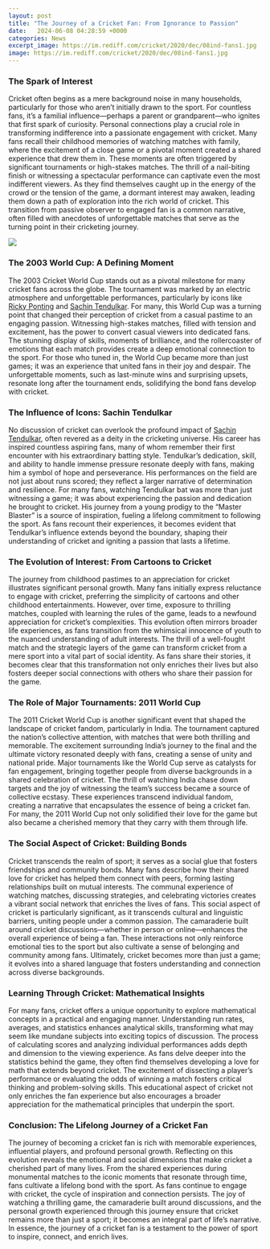 ```yaml
---
layout: post
title: "The Journey of a Cricket Fan: From Ignorance to Passion"
date:   2024-06-08 04:28:59 +0000
categories: News
excerpt_image: https://im.rediff.com/cricket/2020/dec/08ind-fans1.jpg
image: https://im.rediff.com/cricket/2020/dec/08ind-fans1.jpg
---
```


### The Spark of Interest
Cricket often begins as a mere background noise in many households, particularly for those who aren’t initially drawn to the sport. For countless fans, it’s a familial influence—perhaps a parent or grandparent—who ignites that first spark of curiosity. Personal connections play a crucial role in transforming indifference into a passionate engagement with cricket. Many fans recall their childhood memories of watching matches with family, where the excitement of a close game or a pivotal moment created a shared experience that drew them in.
These moments are often triggered by significant tournaments or high-stakes matches. The thrill of a nail-biting finish or witnessing a spectacular performance can captivate even the most indifferent viewers. As they find themselves caught up in the energy of the crowd or the tension of the game, a dormant interest may awaken, leading them down a path of exploration into the rich world of cricket. This transition from passive observer to engaged fan is a common narrative, often filled with anecdotes of unforgettable matches that serve as the turning point in their cricketing journey.

![](https://im.rediff.com/cricket/2020/dec/08ind-fans1.jpg)
### The 2003 World Cup: A Defining Moment
The 2003 Cricket World Cup stands out as a pivotal milestone for many cricket fans across the globe. The tournament was marked by an electric atmosphere and unforgettable performances, particularly by icons like [Ricky Ponting](https://fr.edu.vn/en/Ricky_Ponting) and [Sachin Tendulkar](https://fr.edu.vn/en/Sachin_Tendulkar). For many, this World Cup was a turning point that changed their perception of cricket from a casual pastime to an engaging passion.
Witnessing high-stakes matches, filled with tension and excitement, has the power to convert casual viewers into dedicated fans. The stunning display of skills, moments of brilliance, and the rollercoaster of emotions that each match provides create a deep emotional connection to the sport. For those who tuned in, the World Cup became more than just games; it was an experience that united fans in their joy and despair. The unforgettable moments, such as last-minute wins and surprising upsets, resonate long after the tournament ends, solidifying the bond fans develop with cricket.
### The Influence of Icons: Sachin Tendulkar
No discussion of cricket can overlook the profound impact of [Sachin Tendulkar](https://fr.edu.vn/en/Sachin_Tendulkar), often revered as a deity in the cricketing universe. His career has inspired countless aspiring fans, many of whom remember their first encounter with his extraordinary batting style. Tendulkar’s dedication, skill, and ability to handle immense pressure resonate deeply with fans, making him a symbol of hope and perseverance.
His performances on the field are not just about runs scored; they reflect a larger narrative of determination and resilience. For many fans, watching Tendulkar bat was more than just witnessing a game; it was about experiencing the passion and dedication he brought to cricket. His journey from a young prodigy to the “Master Blaster” is a source of inspiration, fueling a lifelong commitment to following the sport. As fans recount their experiences, it becomes evident that Tendulkar’s influence extends beyond the boundary, shaping their understanding of cricket and igniting a passion that lasts a lifetime.
### The Evolution of Interest: From Cartoons to Cricket
The journey from childhood pastimes to an appreciation for cricket illustrates significant personal growth. Many fans initially express reluctance to engage with cricket, preferring the simplicity of cartoons and other childhood entertainments. However, over time, exposure to thrilling matches, coupled with learning the rules of the game, leads to a newfound appreciation for cricket’s complexities.
This evolution often mirrors broader life experiences, as fans transition from the whimsical innocence of youth to the nuanced understanding of adult interests. The thrill of a well-fought match and the strategic layers of the game can transform cricket from a mere sport into a vital part of social identity. As fans share their stories, it becomes clear that this transformation not only enriches their lives but also fosters deeper social connections with others who share their passion for the game.
### The Role of Major Tournaments: 2011 World Cup
The 2011 Cricket World Cup is another significant event that shaped the landscape of cricket fandom, particularly in India. The tournament captured the nation’s collective attention, with matches that were both thrilling and memorable. The excitement surrounding India’s journey to the final and the ultimate victory resonated deeply with fans, creating a sense of unity and national pride.
Major tournaments like the World Cup serve as catalysts for fan engagement, bringing together people from diverse backgrounds in a shared celebration of cricket. The thrill of watching India chase down targets and the joy of witnessing the team’s success became a source of collective ecstasy. These experiences transcend individual fandom, creating a narrative that encapsulates the essence of being a cricket fan. For many, the 2011 World Cup not only solidified their love for the game but also became a cherished memory that they carry with them through life.
### The Social Aspect of Cricket: Building Bonds
Cricket transcends the realm of sport; it serves as a social glue that fosters friendships and community bonds. Many fans describe how their shared love for cricket has helped them connect with peers, forming lasting relationships built on mutual interests. The communal experience of watching matches, discussing strategies, and celebrating victories creates a vibrant social network that enriches the lives of fans.
This social aspect of cricket is particularly significant, as it transcends cultural and linguistic barriers, uniting people under a common passion. The camaraderie built around cricket discussions—whether in person or online—enhances the overall experience of being a fan. These interactions not only reinforce emotional ties to the sport but also cultivate a sense of belonging and community among fans. Ultimately, cricket becomes more than just a game; it evolves into a shared language that fosters understanding and connection across diverse backgrounds.
### Learning Through Cricket: Mathematical Insights
For many fans, cricket offers a unique opportunity to explore mathematical concepts in a practical and engaging manner. Understanding run rates, averages, and statistics enhances analytical skills, transforming what may seem like mundane subjects into exciting topics of discussion. The process of calculating scores and analyzing individual performances adds depth and dimension to the viewing experience.
As fans delve deeper into the statistics behind the game, they often find themselves developing a love for math that extends beyond cricket. The excitement of dissecting a player’s performance or evaluating the odds of winning a match fosters critical thinking and problem-solving skills. This educational aspect of cricket not only enriches the fan experience but also encourages a broader appreciation for the mathematical principles that underpin the sport.
### Conclusion: The Lifelong Journey of a Cricket Fan
The journey of becoming a cricket fan is rich with memorable experiences, influential players, and profound personal growth. Reflecting on this evolution reveals the emotional and social dimensions that make cricket a cherished part of many lives. From the shared experiences during monumental matches to the iconic moments that resonate through time, fans cultivate a lifelong bond with the sport.
As fans continue to engage with cricket, the cycle of inspiration and connection persists. The joy of watching a thrilling game, the camaraderie built around discussions, and the personal growth experienced through this journey ensure that cricket remains more than just a sport; it becomes an integral part of life’s narrative. In essence, the journey of a cricket fan is a testament to the power of sport to inspire, connect, and enrich lives.